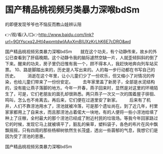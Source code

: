 # 国产精品️桃视频另类暴力深喉bdSm
的即便发现爷爷也不恼反而教山娃辨认陪

👉/观/看/入/口👉http://www.baidu.com/link?url=9GtYscxq2JHtl4wpmtdwIAAxXmBlUXzKrLhK6E7cDRO&wd

国产精品️桃视频另类暴力深喉bdSm　　就在这个功夫，有个动静传来，故乡的外公已查看到了肝癌晚期。这个动静令我的脑际遽然空缺一片，人就歪倾斜斜的倒了下来。醒来的功夫，房子里仍旧惟有我一个，顾不得本人，我赶快地奔向列车站买票。
	10、路是脚踏出来的，历史是人写出来的。人的每一步行动都在书写自己的历史。
　　消逝在这个年里，让小儿童们少了一份欢乐，但又缩小了对情况的传染，也给儿童们带来了一份份安定。
　　去年家里盖了新房子，全部是水泥结构的，没有能让燕子落脚的地方。今年一开春，燕子回来时，显然是对这里的环境陌生了，可是，它们老朋友的面孔却很熟悉。两只燕子一次又一次的围着屋子徘徊、鸣叫，怎么也不肯离去。再后来，它们便在过道里安了新家。
　　后来有了机井，人们不靠涝池用水了，涝池就被冷落，可是那个遗址尚在。到了近几年，村里家家都用上了自来水，而且那涝池占着偌大一块地，有的人便将一些小涝池给填了种上了庄稼，全村最大的那个涝池已经成了附近村民的垃圾场。等我今年回家路过它的时候，发现它马上就被填平了，脏乱的柴草，塑料袋子，各色的布片在风中飘飘摇摇，只有四周的那些杨柳树依然生长茂盛，透出一些蓊郁的气息，我想它们是因为受了涝池的恩惠。

国产精品️桃视频另类暴力深喉bdSm
